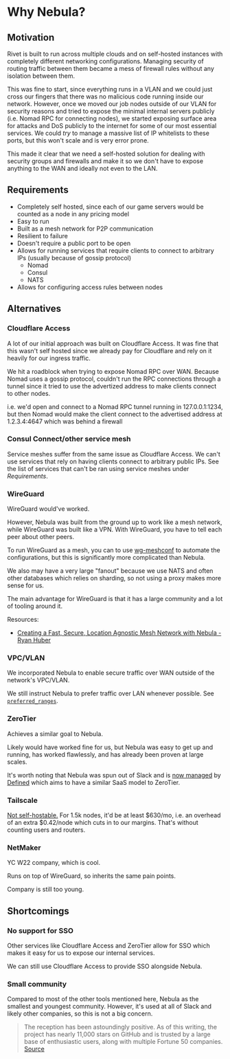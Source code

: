 # Why Nebula?

## Motivation

Rivet is built to run across multiple clouds and on self-hosted instances with completely different networking configurations. Managing security of routing traffic between them became a mess of firewall rules without any isolation between them.

This was fine to start, since everything runs in a VLAN and we could just cross our fingers that there was no malicious code running inside our network. However, once we moved our job nodes outside of our VLAN for security reasons and tried to expose the minimal internal servers publicly (i.e. Nomad RPC for connecting nodes), we started exposing surface area for attacks and DoS publicly to the internet for some of our most essential services. We could _try_ to manage a massive list of IP whitelists to these ports, but this won't scale and is very error prone.

This made it clear that we need a self-hosted solution for dealing with security groups and firewalls and make it so we don't have to expose anything to the WAN and ideally not even to the LAN.

## Requirements

-   Completely self hosted, since each of our game servers would be counted as a node in any pricing model
-   Easy to run
-   Built as a mesh network for P2P communication
-   Resilient to failure
-   Doesn't require a public port to be open
-   Allows for running services that require clients to connect to arbitrary IPs (usually because of gossip protocol)
    -   Nomad
    -   Consul
    -   NATS
-   Allows for configuring access rules between nodes

## Alternatives

### Cloudflare Access

A lot of our initial approach was built on Cloudflare Access. It was fine that this wasn't self hosted since we already pay for Cloudflare and rely on it heavily for our ingress traffic.

We hit a roadblock when trying to expose Nomad RPC over WAN. Because Nomad uses a gossip protocol, couldn't run the RPC connections through a tunnel since it tried to use the advertized address to make clients connect to other nodes.

i.e. we'd open and connect to a Nomad RPC tunnel running in 127.0.0.1:1234, but then Nomad would make the client connect to the advertised address at 1.2.3.4:4647 which was behind a firewall

### Consul Connect/other service mesh

Service meshes suffer from the same issue as Cloudflare Access. We can't use services that rely on having clients connect to arbitrary public IPs. See the list of services that can't be ran using service meshes under _Requirements_.

### WireGuard

WireGuard would've worked.

However, Nebula was built from the ground up to work like a mesh network, while WireGuard was built like a VPN. With WireGuard, you have to tell each peer about other peers.

To run WireGuard as a mesh, you can to use [wg-meshconf](https://github.com/k4yt3x/wg-meshconf) to automate the configurations, but this is significantly more complicated than Nebula.

We also may have a very large "fanout" because we use NATS and often other databases which relies on sharding, so not using a proxy makes more sense for us.

The main advantage for WireGuard is that it has a large community and a lot of tooling around it.

Resources:

-   [Creating a Fast, Secure, Location Agnostic Mesh Network with Nebula - Ryan Huber](https://youtu.be/qy2cgqglt3o?t=1305)

### VPC/VLAN

We incorporated Nebula to enable secure traffic over WAN outside of the network's VPC/VLAN.

We still instruct Nebula to prefer traffic over LAN whenever possible. See [`preferred_ranges`](https://nebula.defined.net/docs/config/preferred-ranges/).

### ZeroTier

Achieves a similar goal to Nebula.

Likely would have worked fine for us, but Nebula was easy to get up and running, has worked flawlessly, and has already been proven at large scales.

It's worth noting that Nebula was spun out of Slack and is [now managed](https://www.defined.net/blog/open-for-business/) by [Defined](https://www.defined.net/) which aims to have a similar SaaS model to ZeroTier.

### Tailscale

[Not self-hostable.](https://tailscale.com/pricing/) For 1.5k nodes, it'd be at least $630/mo, i.e. an overhead of an extra $0.42/node which cuts in to our margins. That's without counting users and routers.

### NetMaker

YC W22 company, which is cool.

Runs on top of WireGuard, so inherits the same pain points.

Company is still too young.

## Shortcomings

### No support for SSO

Other services like Cloudflare Access and ZeroTier allow for SSO which makes it easy for us to expose our internal services.

We can still use Cloudflare Access to provide SSO alongside Nebula.

### Small community

Compared to most of the other tools mentioned here, Nebula as the smallest and youngest community. However, it's used at all of Slack and likely other companies, so this is not a big concern.

> The reception has been astoundingly positive. As of this writing, the project has nearly 11,000 stars on GitHub and is trusted by a large base of enthusiastic users, along with multiple Fortune 50 companies.
> [Source](https://www.defined.net/blog/open-for-business/#user-content-fn-0)
